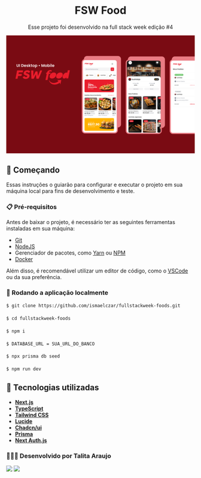 <div align="center">

# FSW Food

Esse projeto foi desenvolvido na full stack week edição #4

</div>

![preview img](/public/Capa.png)

## 🚀 Começando

Essas instruções o guiarão para configurar e executar o projeto em sua máquina local para fins de desenvolvimento e teste.

### 📋 Pré-requisitos

Antes de baixar o projeto, é necessário ter as seguintes ferramentas instaladas em sua máquina:

- [Git](https://git-scm.com)
- [NodeJS](https://nodejs.org/en/)
- Gerenciador de pacotes, como [Yarn](https://yarnpkg.com/) ou [NPM](https://www.npmjs.com/)
- [Docker](https://docs.docker.com/desktop/install/windows-install/)

Além disso, é recomendável utilizar um editor de código, como o [VSCode](https://code.visualstudio.com/) ou da sua preferência.

### 🔧 Rodando a aplicação localmente

```bash
$ git clone https://github.com/ismaelczar/fullstackweek-foods.git

$ cd fullstackweek-foods

$ npm i

$ DATABASE_URL = SUA_URL_DO_BANCO

$ npx prisma db seed

$ npm run dev

```

## 🎯 Tecnologias utilizadas

- **[Next.js](https://nextjs.org/)**
- **[TypeScript](https://www.typescriptlang.org/)**
- **[Tailwind CSS](https://tailwindcss.com/)**
- **[Lucide](https://lucide.dev/)**
- **[Chadcn/ui](https://ui.shadcn.com/)**
- **[Prisma](https://www.prisma.io/)**
- **[Next Auth.js](https://next-auth.js.org/)**

### 👩🏽‍💻 Desenvolvido por Talita Araujo

<div align="left">
  <a href = "mailto:talitacumi.araujo@gmail.com"><img src="https://img.shields.io/badge/-Gmail-db4a39?style=for-the-badge&logo=gmail&logoColor=white"></a>
  <a href="https://www.linkedin.com/in/talitaaraujodev" target="_blank"><img src="https://img.shields.io/badge/LinkedIn-0077B5?style=for-the-badge&logo=linkedin&logoColor=white"></a>
</div>
